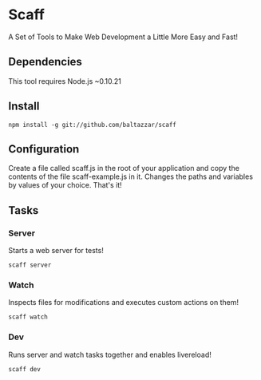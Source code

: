 # Scaff

A Set of Tools to Make Web Development a Little More Easy and Fast!

## Dependencies

This tool requires Node.js ~0.10.21

## Install

```
npm install -g git://github.com/baltazzar/scaff
```

## Configuration

Create a file called scaff.js in the root of your application and copy the contents of the file scaff-example.js in it. Changes the paths and variables by values of your choice. That's it!

## Tasks

### Server

Starts a web server for tests!

```
scaff server
```

### Watch

Inspects files for modifications and executes custom actions on them!

```
scaff watch
```

### Dev

Runs server and watch tasks together and enables livereload!

```
scaff dev
```
